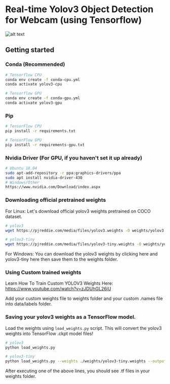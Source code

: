 # Real-time Yolov3 Object Detection for Webcam (using Tensorflow)

![alt text](https://github.com/theAIGuysCode/Object-Detection-API/raw/master/detections/detection.jpg)

## Getting started
### Conda (Recommended)

```bash
# Tensorflow CPU
conda env create -f conda-cpu.yml
conda activate yolov3-cpu

# Tensorflow GPU
conda env create -f conda-gpu.yml
conda activate yolov3-gpu
```

### Pip


```bash
# TensorFlow CPU
pip install -r requirements.txt

# TensorFlow GPU
pip install -r requirements-gpu.txt
```

### Nvidia Driver (For GPU, if you haven't set it up already)


```bash
# Ubuntu 18.04
sudo apt-add-repository -r ppa:graphics-drivers/ppa
sudo apt install nvidia-driver-430
# Windows/Other
https://www.nvidia.com/Download/index.aspx
```

### Downloading official pretrained weights
For Linux: Let's download official yolov3 weights pretrained on COCO dataset.


```bash
# yolov3
wget https://pjreddie.com/media/files/yolov3.weights -O weights/yolov3.weights

# yolov3-tiny
wget https://pjreddie.com/media/files/yolov3-tiny.weights -O weights/yolov3-tiny.weights
```

For Windows: You can download the yolov3 weights by clicking here and yolov3-tiny here then save them to the weights folder.

### Using Custom trained weights
Learn How To Train Custom YOLOV3 Weights Here: https://www.youtube.com/watch?v=zJDUhGL26iU

Add your custom weights file to weights folder and your custom .names file into data/labels folder.
### Saving your yolov3 weights as a TensorFlow model.
Load the weights using ``` load_weights.py ``` script. This will convert the yolov3 weights into TensorFlow .ckpt model files!


```bash
# yolov3
python load_weights.py

# yolov3-tiny
python load_weights.py --weights ./weights/yolov3-tiny.weights --output ./weights/yolov3-tiny.tf --tiny
```

After executing one of the above lines, you should see .tf files in your weights folder.
